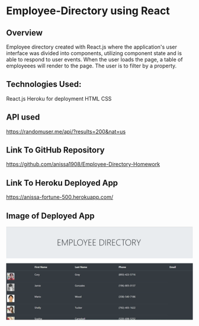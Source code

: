 # Employee-Directory using React

## Overview

Employee directory created with React.js where the application's user interface was divided into components, utilizing component state and is able to respond to user events. When the user loads the page, a table of employeees will render to the page. The user is to filter by a property.

## Technologies Used:
React.js
Heroku for deployment
HTML
CSS

## API used
https://randomuser.me/api/?results=200&nat=us

## Link To GitHub Repository
https://github.com/anissa1908/Employee-Directory-Homework


## Link To Heroku Deployed App
https://anissa-fortune-500.herokuapp.com/

## Image of Deployed App
<img src="public\emp_dir.png">

